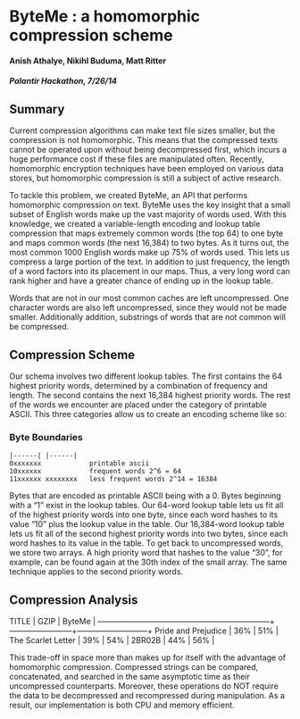 # ByteMe : a homomorphic compression scheme

#### Anish Athalye, Nikihl Buduma, Matt Ritter
##### Palantir Hackathon, 7/26/14

## Summary

Current compression algorithms can make text file sizes smaller, but the
compression is not homomorphic.  This means that the compressed texts cannot be
operated upon without being decompressed first, which incurs a huge performance
cost if these files are manipulated often. Recently, homomorphic encryption
techniques have been employed on various data stores, but homomorphic
compression is still a subject of active research.

To tackle this problem, we created ByteMe, an API that performs homomorphic
compression on text. ByteMe uses the key insight that a small subset of English
words make up the vast majority of words used. With this knowledge, we created
a variable-length encoding and lookup table compression that maps extremely
common words (the top 64) to one byte and maps common words (the next 16,384)
to two bytes. As it turns out, the most common 1000 English words make up 75%
of words used. This lets us compress a large portion of the text. In addition
to just frequency, the length of a word factors into its placement in our maps.
Thus, a very long word can rank higher and have a greater chance of ending up
in the lookup table.

Words that are not in our most common caches are left uncompressed. One
character words are also left uncompressed, since they would not be made
smaller. Additionally addition, substrings of words that are not common will be
compressed. 

## Compression Scheme

Our schema involves two different lookup tables. The first contains the 64
highest priority words, determined by a combination of frequency and length.
The second contains the next 16,384 highest priority words. The rest of the
words we encounter are placed under the category of printable ASCII. This three
categories allow us to create an encoding scheme like so:

### Byte Boundaries
 
```
|------| |------|
0xxxxxxx            printable ascii
10xxxxxx            frequent words 2^6 = 64
11xxxxxx xxxxxxxx   less frequent words 2^14 = 16384
```

Bytes that are encoded as printable ASCII being with a 0. Bytes beginning with
a “1” exist in the lookup tables. Our 64-word lookup table lets us fit all of
the highest priority words into one byte, since each word hashes to its value
“10” plus the lookup value in the table. Our 16,384-word lookup table lets us
fit all of the second highest priority words into two bytes, since each word
hashes to its value in the table. To get back to uncompressed words, we store
two arrays. A high priority word that hashes to the value “30”, for example,
can be found again at the 30th index of the small array. The same technique
applies to the second priority words.


## Compression Analysis

TITLE                 |  GZIP  |  ByteMe |
——————————————————————+————————+—————————+
Pride and Prejudice   |   36%  |   51%   |
The Scarlet Letter    |   39%  |   54%   |
2BR02B                |   44%  |   56%   |

This trade-off in space more than makes up for itself with the advantage of
homomorphic compression. Compressed strings can be compared, concatenated, and
searched in the same asymptotic time as their uncompressed counterparts.
Moreover, these operations do NOT require the data to be decompressed and
recompressed during manipulation. As a result, our implementation is both CPU
and memory efficient.
